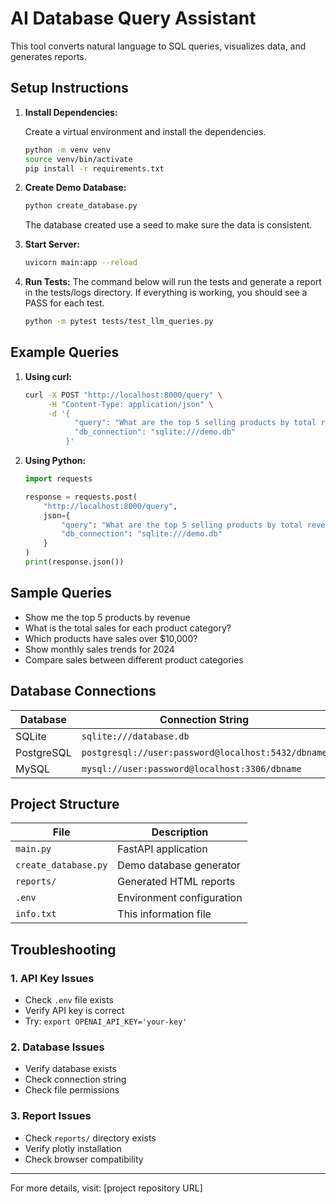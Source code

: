 # AI Database Query Assistant

This tool converts natural language to SQL queries, visualizes data, and generates reports.

## Setup Instructions

1. **Install Dependencies:**

   Create a virtual environment and install the dependencies.
   ```bash
   python -m venv venv
   source venv/bin/activate
   pip install -r requirements.txt
   ```


2. **Create Demo Database:**

   ```bash
   python create_database.py
   ```
   The database created use a seed to make sure the data is consistent.

3. **Start Server:**
   ```bash
   uvicorn main:app --reload
   ```

4. **Run Tests:**
   The command below will run the tests and generate a report in the tests/logs directory.
   If everything is working, you should see a PASS for each test.
   ```bash
   python -m pytest tests/test_llm_queries.py
   ```

## Example Queries

1. **Using curl:**

   ```bash
   curl -X POST "http://localhost:8000/query" \
        -H "Content-Type: application/json" \
        -d '{
              "query": "What are the top 5 selling products by total revenue?",
              "db_connection": "sqlite:///demo.db"
            }'
   ```

2. **Using Python:**

   ```python
   import requests

   response = requests.post(
       "http://localhost:8000/query",
       json={
           "query": "What are the top 5 selling products by total revenue?",
           "db_connection": "sqlite:///demo.db"
       }
   )
   print(response.json())
   ```

## Sample Queries

- Show me the top 5 products by revenue
- What is the total sales for each product category?
- Which products have sales over $10,000?
- Show monthly sales trends for 2024
- Compare sales between different product categories

## Database Connections

| Database   | Connection String                                  |
| ---------- | -------------------------------------------------- |
| SQLite     | `sqlite:///database.db`                            |
| PostgreSQL | `postgresql://user:password@localhost:5432/dbname` |
| MySQL      | `mysql://user:password@localhost:3306/dbname`      |

## Project Structure

| File                 | Description               |
| -------------------- | ------------------------- |
| `main.py`            | FastAPI application       |
| `create_database.py` | Demo database generator   |
| `reports/`           | Generated HTML reports    |
| `.env`               | Environment configuration |
| `info.txt`           | This information file     |

## Troubleshooting

### 1. API Key Issues

- Check `.env` file exists
- Verify API key is correct
- Try: `export OPENAI_API_KEY='your-key'`

### 2. Database Issues

- Verify database exists
- Check connection string
- Check file permissions

### 3. Report Issues

- Check `reports/` directory exists
- Verify plotly installation
- Check browser compatibility

---

For more details, visit: [project repository URL]
